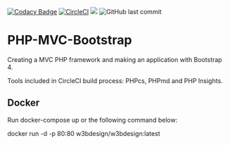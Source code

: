 [![Codacy Badge](https://api.codacy.com/project/badge/Grade/6c96cb452e0045bbb82dcc3ed720987d)](https://www.codacy.com/manual/w3bdesign/PHP-MVC-Bootstrap?utm_source=github.com&amp;utm_medium=referral&amp;utm_content=w3bdesign/PHP-MVC-Bootstrap&amp;utm_campaign=Badge_Grade)
[![CircleCI](https://circleci.com/gh/w3bdesign/PHP-MVC-Bootstrap/tree/master.svg?style=svg)](https://circleci.com/gh/w3bdesign/PHP-MVC-Bootstrap/tree/master)
[![](https://images.microbadger.com/badges/version/w3bdesign/w3bdesign.svg)](https://microbadger.com/images/w3bdesign/w3bdesign "Currently running latest version")
![GitHub last commit](https://img.shields.io/github/last-commit/w3bdesign/PHP-MVC-Bootstrap)

# PHP-MVC-Bootstrap
Creating a MVC PHP framework and making an application with Bootstrap 4. 

Tools included in CircleCI build process: PHPcs, PHPmd and PHP Insights.
 
## Docker
Run docker-compose up or the following command below:

docker run -d -p 80:80 w3bdesign/w3bdesign:latest
